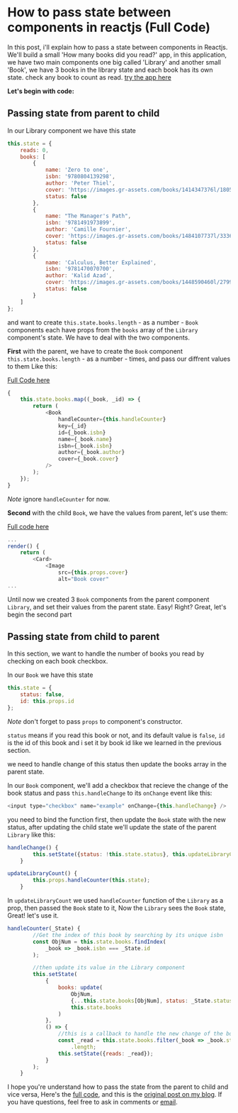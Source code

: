 # How to pass state between components in reactjs (Full Code)

In this post, i'll explain how to pass a state between components in Reactjs.
We'll build a small 'How many books did you read?' app, in this application, we
have two main components one big called 'Library' and another small 'Book', we have 3 books in the library state and each book has its own state. check any book to count as read. [try the app here](https://zeyadetman.github.io/howmanybooks/)

**Let's begin with code:**

## Passing state from parent to child

In our Library component we have this state

```js
this.state = {
	reads: 0,
	books: [
		{
			name: 'Zero to one',
			isbn: '9780804139298',
			author: 'Peter Thiel',
			cover: 'https://images.gr-assets.com/books/1414347376l/18050143.jpg',
			status: false
		},
		{
			name: "The Manager's Path",
			isbn: '9781491973899',
			author: 'Camille Fournier',
			cover: 'https://images.gr-assets.com/books/1484107737l/33369254.jpg',
			status: false
		},
		{
			name: 'Calculus, Better Explained',
			isbn: '9781470070700',
			author: 'Kalid Azad',
			cover: 'https://images.gr-assets.com/books/1448590460l/27993945.jpg',
			status: false
		}
	]
};
```

and want to create `this.state.books.length` - as a number - `Book` components each have props from the `books` array of the `Library` component's state. We have to deal with the two components.

**First** with the parent, we have to create the `Book` component `this.state.books.length` - as a number - times, and pass our diffrent values to them Like this:

[Full Code here](https://github.com/zeyadetman/howmanybooks/blob/master/src/components/Library/Library.jsx)

```js
{
	this.state.books.map((_book, _id) => {
		return (
			<Book
				handleCounter={this.handleCounter}
				key={_id}
				id={_book.isbn}
				name={_book.name}
				isbn={_book.isbn}
				author={_book.author}
				cover={_book.cover}
			/>
		);
	});
}
```

_Note_ ignore `handleCounter` for now.

**Second** with the child `Book`, we have the values from parent, let's use them:

[Full code here](https://github.com/zeyadetman/howmanybooks/blob/master/src/components/Book/Book.jsx)

```js
...
render() {
	return (
		<Card>
			<Image
				src={this.props.cover}
    			alt="Book cover"
...
```

Until now we created 3 `Book` components from the parent component `Library`, and set their values from the parent state.
Easy! Right?
Great, let's begin the second part

## Passing state from child to parent

In this section, we want to handle the number of books you read by checking on each book checkbox.

In our `Book` we have this state

```jsx
this.state = {
	status: false,
	id: this.props.id
};
```

_Note_ don't forget to pass `props` to component's constructor.

`status` means if you read this book or not, and its default value is `false`, `id` is the id of this book and i set it by book id like we learned in the previous section.

we need to handle change of this status then update the books array in the parent state.

In our `Book` component, we'll add a checkbox that recieve the change of the book status and pass `this.handleChange` to its `onChange` event like this:

```js
<input type="checkbox" name="example" onChange={this.handleChange} />
```

you need to bind the function first, then update the `Book` state with the new status, after updating the child state we'll update the state of the parent `Library` like this:

```js
handleChange() {
		this.setState({status: !this.state.status}, this.updateLibraryCount);
    }

updateLibraryCount() {
		this.props.handleCounter(this.state);
	}
```

In `updateLibraryCount` we used `handleCounter` function of the `Library` as a prop, then passed the `Book` state to it, Now the `Library` sees the `Book` state, Great! let's use it.

```js
handleCounter(_State) {
        //Get the index of this book by searching by its unique isbn
        const ObjNum = this.state.books.findIndex(
			_book => _book.isbn === _State.id
        );

        //then update its value in the Library component
		this.setState(
			{
				books: update(
					ObjNum,
					{...this.state.books[ObjNum], status: _State.status},
					this.state.books
				)
			},
			() => {
                //this is a callback to handle the new change of the book status and increment the reads
				const _read = this.state.books.filter(_book => _book.status === true)
					.length;
				this.setState({reads: _read});
			}
		);
	}
```

I hope you're understand how to pass the state from the parent to child and vice versa, Here's the [full code](https://github.com/zeyadetman/howmanybooks), and this is the [original post on my blog](https://zeyadetman.github.io/projects/2018/07/25/How-to-pass-state-between-components-in-reactjs.html). If you have questions, feel free to ask in comments or [email](zeyadetman@gmail.com).
